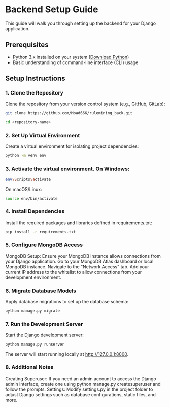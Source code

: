 # Backend Setup Guide

This guide will walk you through setting up the backend for your Django application.

## Prerequisites

- Python 3.x installed on your system ([Download Python](https://www.python.org/downloads/))
- Basic understanding of command-line interface (CLI) usage

## Setup Instructions

### 1. Clone the Repository

Clone the repository from your version control system (e.g., GitHub, GitLab):

```bash
git clone https://github.com/Moad666/rulemining_back.git

cd <repository-name>
```
### 2. Set Up Virtual Environment
Create a virtual environment for isolating project dependencies:


```bash
python -m venv env
```
### 3. Activate the virtual environment. On Windows:

```bash
env\Scripts\activate
```
On macOS/Linux:

```bash
source env/bin/activate
```
### 4. Install Dependencies
Install the required packages and libraries defined in requirements.txt:

```bash
pip install -r requirements.txt
```


### 5. Configure MongoDB Access
MongoDB Setup: Ensure your MongoDB instance allows connections from your Django application.
Go to your MongoDB Atlas dashboard or local MongoDB instance.
Navigate to the "Network Access" tab.
Add your current IP address to the whitelist to allow connections from your development environment.

### 6. Migrate Database Models
Apply database migrations to set up the database schema:

```bash
python manage.py migrate
```

### 7. Run the Development Server
Start the Django development server:

```bash
python manage.py runserver
```
The server will start running locally at http://127.0.0.1:8000.


### 8. Additional Notes
Creating Superuser: If you need an admin account to access the Django admin interface, create one using python manage.py createsuperuser and follow the prompts.
Settings: Modify settings.py in the project folder to adjust Django settings such as database configurations, static files, and more.
